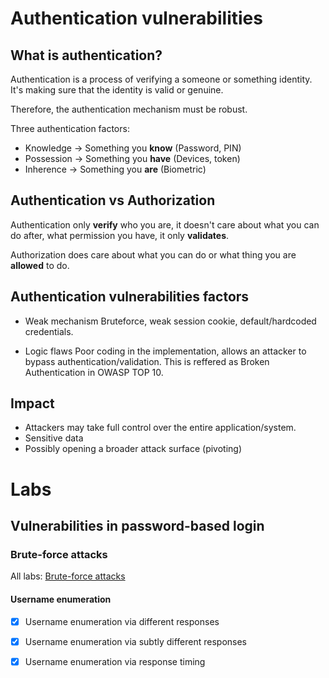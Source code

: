 # Authentication vulnerabilities

## What is authentication?

Authentication is a process of verifying a someone or something identity. It's making sure that the identity is valid or genuine.

Therefore, the authentication mechanism must be robust.

Three authentication factors:
- Knowledge -> Something you **know** (Password, PIN)
- Possession -> Something you **have** (Devices, token)
- Inherence -> Something you **are** (Biometric)

## Authentication vs Authorization

Authentication only **verify** who you are, it doesn't care about what you can do after, what permission you have, it only **validates**.

Authorization does care about what you can do or what thing you are **allowed** to do.

## Authentication vulnerabilities factors

- Weak mechanism
Bruteforce, weak session cookie, default/hardcoded credentials.

- Logic flaws
Poor coding in the implementation, allows an attacker to bypass authentication/validation.
This is reffered as Broken Authentication in OWASP TOP 10.

## Impact

- Attackers may take full control over the entire application/system.
- Sensitive data 
- Possibly opening a broader attack surface (pivoting)

# Labs
## Vulnerabilities in password-based login

### Brute-force attacks
All labs: [Brute-force attacks](01-brute-force-attacks/README.md)  

#### Username enumeration
- [x] Username enumeration via different responses
- [x] Username enumeration via subtly different responses
- [x] Username enumeration via response timing

